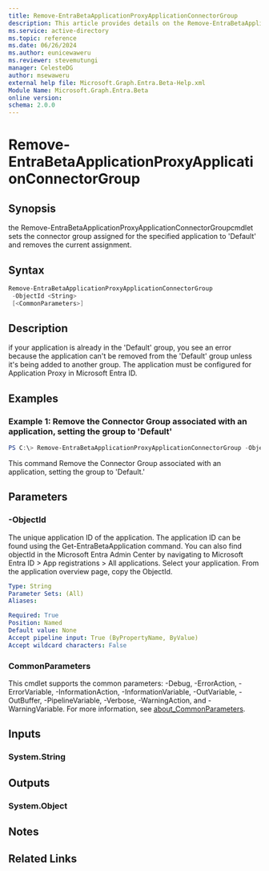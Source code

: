 ```yaml
---
title: Remove-EntraBetaApplicationProxyApplicationConnectorGroup
description: This article provides details on the Remove-EntraBetaApplicationProxyApplicationConnectorGroup command.
ms.service: active-directory
ms.topic: reference
ms.date: 06/26/2024
ms.author: eunicewaweru
ms.reviewer: stevemutungi
manager: CelesteDG
author: msewaweru
external help file: Microsoft.Graph.Entra.Beta-Help.xml
Module Name: Microsoft.Graph.Entra.Beta
online version:
schema: 2.0.0
---
```


# Remove-EntraBetaApplicationProxyApplicationConnectorGroup

## Synopsis
the Remove-EntraBetaApplicationProxyApplicationConnectorGroupcmdlet sets the connector group assigned for the specified application to 'Default' and removes the current assignment.

## Syntax

```powershell
Remove-EntraBetaApplicationProxyApplicationConnectorGroup
 -ObjectId <String> 
 [<CommonParameters>]
```

## Description
if your application is already in the 'Default' group, you see an error because the application can't be removed from the 'Default' group unless it's being added to another group.
The application must be configured for Application Proxy in Microsoft Entra ID.

## Examples

### Example 1: Remove the Connector Group associated with an application, setting the group to 'Default'

```POWERSHELL
PS C:\> Remove-EntraBetaApplicationProxyApplicationConnectorGroup -ObjectId 59462d3c-a1bc-40a0-9bed-be799357ebce
```

This command Remove the Connector Group associated with an application, setting the group to 'Default.'

## Parameters

### -ObjectId
The unique application ID of the application.
The application ID can be found using the Get-EntraBetaApplication command.
You can also find objectId  in the Microsoft Entra Admin Center by navigating to Microsoft Entra ID > App registrations > All applications. Select your application. From the application overview page, copy the ObjectId.

```yaml
Type: String
Parameter Sets: (All)
Aliases:

Required: True
Position: Named
Default value: None
Accept pipeline input: True (ByPropertyName, ByValue)
Accept wildcard characters: False
```

### CommonParameters
This cmdlet supports the common parameters: -Debug, -ErrorAction, -ErrorVariable, -InformationAction, -InformationVariable, -OutVariable, -OutBuffer, -PipelineVariable, -Verbose, -WarningAction, and -WarningVariable. For more information, see [about_CommonParameters](https://go.microsoft.com/fwlink/?LinkID=113216).

## Inputs

### System.String
## Outputs

### System.Object
## Notes

## Related Links
